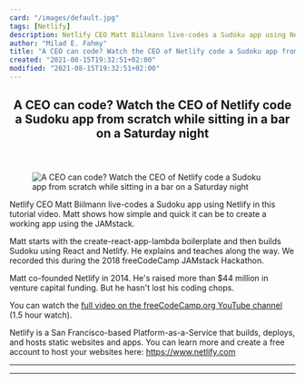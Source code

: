 ```yaml
---
card: "/images/default.jpg"
tags: [Netlify]
description: Netlify CEO Matt Biilmann live-codes a Sudoku app using Netli
author: "Milad E. Fahmy"
title: "A CEO can code? Watch the CEO of Netlify code a Sudoku app from scratch while sitting in a bar on a Saturday night"
created: "2021-08-15T19:32:51+02:00"
modified: "2021-08-15T19:32:51+02:00"
---
```

<div class="site-wrapper">
<main id="site-main" class="site-main outer">
<div class="inner">
<article class="post-full post tag-netlify tag-youtube tag-react tag-javascript ">
<header class="post-full-header">
<h1 class="post-full-title">A CEO can code? Watch the CEO of Netlify code a Sudoku app from scratch while sitting in a bar on a Saturday night</h1>
</header>
<figure class="post-full-image">
<picture>
<source media="(max-width: 700px)" sizes="1px" srcset="data:image/gif;base64,R0lGODlhAQABAIAAAAAAAP///yH5BAEAAAAALAAAAAABAAEAAAIBRAA7 1w">
<source media="(min-width: 701px)" sizes="(max-width: 800px) 400px,
(max-width: 1170px) 700px,
1400px" srcset="/news/content/images/size/w300/2019/09/sudoku.png 300w,
/news/content/images/size/w600/2019/09/sudoku.png 600w,
/news/content/images/size/w1000/2019/09/sudoku.png 1000w,
/news/content/images/size/w2000/2019/09/sudoku.png 2000w">
<img onerror="this.style.display='none'" src="/news/content/images/size/w2000/2019/09/sudoku.png" alt="A CEO can code? Watch the CEO of Netlify code a Sudoku app from scratch while sitting in a bar on a Saturday night">
</picture>
</figure>
<section class="post-full-content">
<div class="post-content">
<p>Netlify CEO Matt Biilmann live-codes a Sudoku app using Netlify in this tutorial video. Matt shows how simple and quick it can be to create a working app using the JAMstack.</p>
<p>Matt starts with the create-react-app-lambda boilerplate and then builds Sudoku using React and Netlify. He explains and teaches along the way. We recorded this during the 2018 freeCodeCamp JAMstack Hackathon.</p>
<p>Matt co-founded Netlify in 2014. He's raised more than $44 million in venture capital funding. But he hasn't lost his coding chops.</p>
<p>You can watch the <a href="https://www.youtube.com/watch?v=GytUZLK4kwA">full video on the freeCodeCamp.org YouTube channel</a> (1.5 hour watch).</p>
<p>Netlify is a San Francisco-based Platform-as-a-Service that builds, deploys, and hosts static websites and apps. You can learn more and create a free account to host your websites here: <a href="https://www.netlify.com">https://www.netlify.com</a></p>
</div>
<hr>
<hr>
</section>
</article>
</div>
</main>
</div>
<!-- Google Tag Manager (noscript) -->
<!-- End Google Tag Manager (noscript) -->
